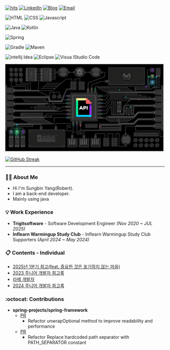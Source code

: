 <!-- [![Hits](https://hits.seeyoufarm.com/api/count/incr/badge.svg?url=https%3A%2F%2Fgithub.com%2FsungbinYang%2F&count_bg=%2379C83D&title_bg=%23555555&icon=tencentqq.svg&icon_color=%23E7E7E7&title=hits&edge_flat=false)](https://hits.seeyoufarm.com) -->
[![hits](https://hitmeup-backend-593087166771.asia-northeast1.run.app/api/count/increment?url=https%253A%252F%252Fgithub.com%252FSungbinYang&title=hits&title_bg=030303&count_bg=663bde&edge_flat=false)](https://hitmeup-backend-593087166771.asia-northeast1.run.app)
[![LinkedIn](https://img.shields.io/badge/LinkedIn-0077b5?style=flat-square&logo=linkedin&logoColor=white&link=https://www.linkedin.com/in/taeyang-jin/)](https://www.linkedin.com/in/%EC%84%B1%EB%B9%88-%EC%96%91-14a23b207/)
[![Blog](https://img.shields.io/badge/blog-000000?style=flat-square&logo=blogger&logoColor=#000000)](https://sungbin.kr/)
[![Email](https://img.shields.io/badge/Email-white?style=flat-square&logo=Google&logoColor=##4285F4)](mailto:yangseongbin3763@gmail.com)

![HTML](https://img.shields.io/badge/HTML-E34F26?style=for-the-badge&logo=html5&logoColor=white)
![CSS](https://img.shields.io/badge/CSS-1572B6?style=for-the-badge&logo=css3&logoColor=white)
![Javascript](https://img.shields.io/badge/Javascript-F7DF1E?style=for-the-badge&logo=Javascript&logoColor=black)

![Java](https://img.shields.io/badge/java-000B1D?style=for-the-badge&logo=openjdk&logoColor=white)
![Kotlin](https://img.shields.io/badge/kotlin-7F52FF?style=for-the-badge&logo=kotlin&logoColor=white)

![Spring](https://img.shields.io/badge/spring-6DB33F?style=for-the-badge&logo=spring&logoColor=white)

![Gradle](https://img.shields.io/badge/Gradle-02303A?style=for-the-badge&logo=Gradle&logoColor=white)
![Maven](https://img.shields.io/badge/Maven-C71A36?style=for-the-badge&logo=apachemaven&logoColor=white)

![intellij Idea](https://img.shields.io/badge/intellijidea-000000?style=for-the-badge&logo=intellijidea&logoColor=white)
![Eclipse](https://img.shields.io/badge/eclipse-2C2255?style=for-the-badge&logo=eclipseide&logoColor=white)
![Visua lStudio Code](https://img.shields.io/badge/vscode-007ACC?style=for-the-badge&logo=visualstudiocode&logoColor=white)

<img src="./static/api.gif" width="500" />

[![GitHub Streak](https://github-readme-streak-stats.herokuapp.com?user=SungbinYang)](https://git.io/streak-stats)

---

### 🙋🏻 About Me

- Hi I'm Sungbin Yang(Robert).
- I am a back-end developer.
- Mainly using java

### 💡 Work Experience

- **Trigitsoftware** - Software Development Engineer _(Nov 2020 ~ JUL 2025)_
- **Inflearn Warmingup Study Club** - Inflearn Warmingup Study Club Supporters _(April 2024 ~ May 2024)_

### 📋 Contents - Individual

- [2025년 1분기 회고(feat. 중요한 것은 포기하지 않는 마음)](https://sungbin.kr/중요한-것은-포기하지-않는-마음/)
- [2023 주니어 개발자 회고록](https://sungbin.kr/2023년-주니어-개발자-회고록/)
- [라떼 개발자](https://sungbin.kr/라떼-개발자/)
- [2024 주니어 개발자 회고록](https://sungbin.kr/2024년-주니어-개발자-회고록/)

### :octocat: Contributions
- **spring-projects/spring-framework**
  - [PR](https://github.com/spring-projects/spring-framework/pull/33612)
    - Refactor unwrapOptional method to improve readability and performance
  - [PR](https://github.com/spring-projects/spring-framework/pull/33646)
    - Refactor Replace hardcoded path separator with PATH_SEPARATOR constant
